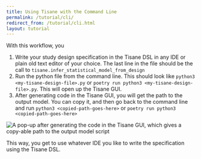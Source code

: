 ```yaml
---
title: Using Tisane with the Command Line
permalink: /tutorial/cli/
redirect_from: /tutorial/cli.html
layout: tutorial
---
```

With this workflow, you

1. Write your study design specification in the Tisane DSL in any IDE or plain old text editor of your choice. The last line in the file should be the call to `tisane.infer_statistical_model_from_design`
2. Run the python file from the command line. This should look like `python3 <my-tisane-design-file>.py` or `poetry run python3 <my-tisane-design-file>.py`. This will open up the Tisane GUI.
3. After generating code in the Tisane GUI, you will get the path to the output model. You can copy it, and then go back to the command line and run `python3 <copied-path-goes-here>` or `poetry run python3 <copied-path-goes-here>`

![A pop-up after generating the code in the Tisane GUI, which gives a copy-able path to the output model script](https://github.com/emjun/tisane/raw/main/examples/tutorial_screenshots/code_generated.png?raw=true)

This way, you get to use whatever IDE you like to write the specification using the Tisane DSL.
